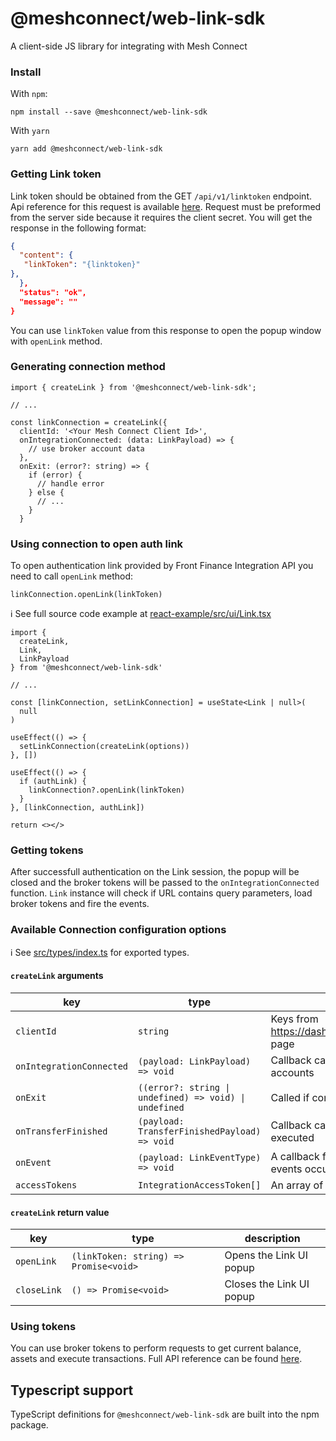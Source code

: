 # @meshconnect/web-link-sdk

A client-side JS library for integrating with Mesh Connect

### Install

With `npm`:

```
npm install --save @meshconnect/web-link-sdk
```

With `yarn`

```
yarn add @meshconnect/web-link-sdk
```

### Getting Link token

Link token should be obtained from the GET `/api/v1/linktoken` endpoint. Api reference for this request is available [here](https://integration-api.getfront.com/apireference#tag/Managed-Account-Authentication/paths/~1api~1v1~1linktoken/post). Request must be preformed from the server side because it requires the client secret. You will get the response in the following format:

```json
{
  "content": {
   "linkToken": "{linktoken}"
},
  },
  "status": "ok",
  "message": ""
}
```

You can use `linkToken` value from this response to open the popup window with `openLink` method.

### Generating connection method

```tsx
import { createLink } from '@meshconnect/web-link-sdk';

// ...

const linkConnection = createLink({
  clientId: '<Your Mesh Connect Client Id>',
  onIntegrationConnected: (data: LinkPayload) => {
    // use broker account data
  },
  onExit: (error?: string) => {
    if (error) {
      // handle error
    } else {
      // ...
    }
  }

```

### Using connection to open auth link

To open authentication link provided by Front Finance Integration API you need to call `openLink` method:

```tsx
linkConnection.openLink(linkToken)
```

ℹ️ See full source code example at [react-example/src/ui/Link.tsx](../../examples/react-example/src/ui/Link.tsx)

```tsx
import {
  createLink,
  Link,
  LinkPayload
} from '@meshconnect/web-link-sdk'

// ...

const [linkConnection, setLinkConnection] = useState<Link | null>(
  null
)

useEffect(() => {
  setLinkConnection(createLink(options))
}, [])

useEffect(() => {
  if (authLink) {
    linkConnection?.openLink(linkToken)
  }
}, [linkConnection, authLink])

return <></>
```

### Getting tokens

After successfull authentication on the Link session, the popup will be closed and the broker tokens will be passed to the `onIntegrationConnected` function.
`Link` instance will check if URL contains query parameters, load broker tokens and fire the events.

### Available Connection configuration options

ℹ️ See [src/types/index.ts](src/utils/types.ts) for exported types.

#### `createLink` arguments

| key                      | type                                                    | description                                                                          |
|--------------------------|---------------------------------------------------------| ------------------------------------------------------------------------------------ |
| `clientId`               | `string`                                                | Keys from https://dashboard.getfront.com/company/keys page                           |
| `onIntegrationConnected` | `(payload: LinkPayload) => void`                        | Callback called when users connects their accounts                                   |
| `onExit`                 | `((error?: string \| undefined) => void) \| undefined`  | Called if connection not happened                                                    |
| `onTransferFinished`     | `(payload: TransferFinishedPayload) => void`            | Callback called when a crypto transfer is executed                                   |
| `onEvent`                | `(payload: LinkEventType) => void`                     | A callback function that is called when various events occur within the Front iframe |
| `accessTokens`           | `IntegrationAccessToken[]`                              | An array of integration access tokens                                                |

#### `createLink` return value

| key          | type                                   | description                    |
| ------------ | -------------------------------------- | ------------------------------ |
| `openLink`   | `(linkToken: string) => Promise<void>` | Opens the Link UI popup        |
| `closeLink`  | `() => Promise<void>`                  | Closes the Link UI popup       |

### Using tokens

You can use broker tokens to perform requests to get current balance, assets and execute transactions. Full API reference can be found [here](https://integration-api.meshconnect.com/apireference).

## Typescript support

TypeScript definitions for `@meshconnect/web-link-sdk` are built into the npm package.
